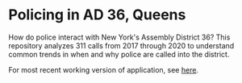 # Policing in AD 36, Queens

How do police interact with New York's Assembly District 36? This repository analyzes 311 calls from 2017 through 2020 to understand common trends in when and why police are called into the district.

For most recent working version of application, see [here](https://hpullenblasnik.shinyapps.io/ad36-policing/).